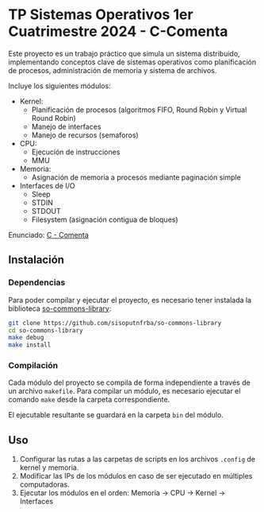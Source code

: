 # TP Sistemas Operativos 1er Cuatrimestre 2024 - C-Comenta

Este proyecto es un trabajo práctico que simula un sistema distribuido, implementando conceptos clave de sistemas operativos como planificación de procesos, administración de memoria y sistema de archivos.

Incluye los siguientes módulos:
- Kernel:
  - Planificación de procesos (algoritmos FIFO, Round Robin y Virtual Round Robin)
  - Manejo de interfaces
  - Manejo de recursos (semaforos)
- CPU:
  - Ejecución de instrucciones
  - MMU
- Memoria:
  - Asignación de memoria a procesos mediante paginación simple
- Interfaces de I/O
  - Sleep
  - STDIN
  - STDOUT
  - Filesystem (asignación contigua de bloques)

Enunciado: [C - Comenta](docs/enunciado.pdf)

## Instalación

### Dependencias

Para poder compilar y ejecutar el proyecto, es necesario tener instalada la
biblioteca [so-commons-library]:

```bash
git clone https://github.com/sisoputnfrba/so-commons-library
cd so-commons-library
make debug
make install
```

### Compilación

Cada módulo del proyecto se compila de forma independiente a través de un
archivo `makefile`. Para compilar un módulo, es necesario ejecutar el comando
`make` desde la carpeta correspondiente.

El ejecutable resultante se guardará en la carpeta `bin` del módulo.

## Uso

1. Configurar las rutas a las carpetas de scripts en los archivos `.config` de kernel y memoria.
2. Modificar las IPs de los módulos en caso de ser ejecutado en múltiples computadoras.
3. Ejecutar los módulos en el orden: Memoria -> CPU -> Kernel -> Interfaces 

[so-commons-library]: https://github.com/sisoputnfrba/so-commons-library
